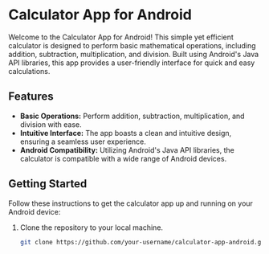 # Calculator App for Android

Welcome to the Calculator App for Android! This simple yet efficient calculator is designed to perform basic mathematical operations, including addition, subtraction, multiplication, and division. Built using Android's Java API libraries, this app provides a user-friendly interface for quick and easy calculations.

## Features

- **Basic Operations:** Perform addition, subtraction, multiplication, and division with ease.
- **Intuitive Interface:** The app boasts a clean and intuitive design, ensuring a seamless user experience.
- **Android Compatibility:** Utilizing Android's Java API libraries, the calculator is compatible with a wide range of Android devices.

## Getting Started

Follow these instructions to get the calculator app up and running on your Android device:

1. Clone the repository to your local machine.
   ```bash
   git clone https://github.com/your-username/calculator-app-android.git
